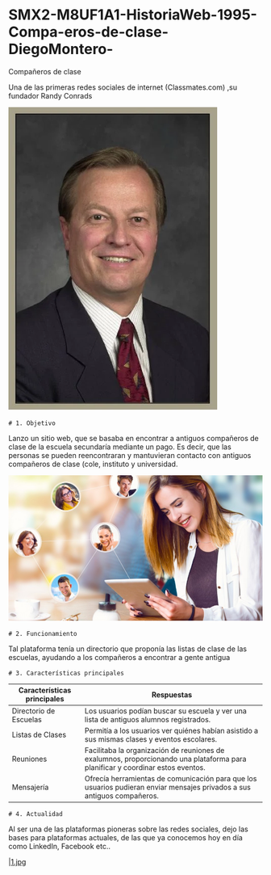 # SMX2-M8UF1A1-HistoriaWeb-1995-Compa-eros-de-clase-DiegoMontero-

Compañeros de clase

Una de las primeras redes sociales de internet (Classmates.com) ,su fundador Randy Conrads

![Randy.webp](https://github.com/DiegooMonteroo/SMX2-M8UF1A1-HistoriaWeb-1995-Compa-eros-de-clase-DiegoMontero-/blob/main/Randy.webp)

	# 1. Objetivo

Lanzo un sitio web, que se basaba en encontrar a antiguos compañeros de clase de la escuela secundaría mediante un pago.
Es decir, que las personas se pueden reencontraran y mantuvieran contacto con antiguos compañeros de clase (cole, instituto y universidad.

![2.jpg]( https://github.com/DiegooMonteroo/SMX2-M8UF1A1-HistoriaWeb-1995-Compa-eros-de-clase-DiegoMontero-/blob/main/2.jpg)


	# 2. Funcionamiento
Tal plataforma tenía un directorio que proponía las listas de clase de las escuelas, ayudando a los compañeros a encontrar a gente antigua

	# 3. Características principales

| Características principales | Respuestas |
|-----------------------------|------------|
| Directorio de Escuelas| Los usuarios podían buscar su escuela y ver una lista de antiguos alumnos registrados.|
| Listas de Clases| Permitía a los usuarios ver quiénes habían asistido a sus mismas clases y eventos escolares.|
|Reuniones| Facilitaba la organización de reuniones de exalumnos, proporcionando una plataforma para planificar y coordinar estos eventos.
|Mensajería| Ofrecía herramientas de comunicación para que los usuarios pudieran enviar mensajes privados a sus antiguos compañeros.|

	# 4. Actualidad
Al ser una de las plataformas pioneras sobre las redes sociales, dejo las bases para plataformas actuales, de las que ya conocemos hoy en día como LinkedIn, Facebook etc.. 

|[1.jpg](https://github.com/DiegooMonteroo/SMX2-M8UF1A1-HistoriaWeb-1995-Compa-eros-de-clase-DiegoMontero-/blob/main/1.jpg)